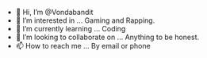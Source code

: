 - 👋 Hi, I’m @Vondabandit
- 👀 I’m interested in ... Gaming and Rapping.
- 🌱 I’m currently learning ... Coding 
- 💞️ I’m looking to collaborate on ... Anything to be honest. 
- 📫 How to reach me ... By email or phone 

<!---
Vondabandit/Vondabandit is a ✨ special ✨ repository because its `README.md` (this file) appears on your GitHub profile.
You can click the Preview link to take a look at your changes.
--->
